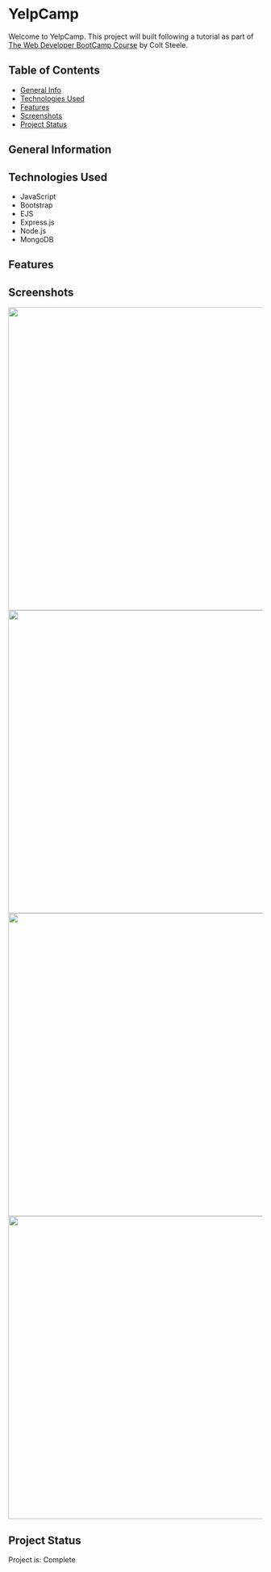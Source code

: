 # YelpCamp
Welcome to YelpCamp. This project will built following a tutorial as part of <a href='https://www.udemy.com/course/the-web-developer-bootcamp'>The Web Developer BootCamp Course</a> by Colt Steele. 

## Table of Contents
* [General Info](#general-information)
* [Technologies Used](#technologies-used)
* [Features](#features)
* [Screenshots](#screenshots)
* [Project Status](#project-status)


## General Information


## Technologies Used
- JavaScript 
- Bootstrap
- EJS 
- Express.js
- Node.js 
- MongoDB

## Features


## Screenshots
<img src="https://user-images.githubusercontent.com/99369057/217675133-ee6ad622-45a8-499e-b35e-59e07131a862.png" width="600">
<img src="https://user-images.githubusercontent.com/99369057/217675165-f461acf7-aea5-4180-bd47-d849c8ae5e00.png" width="600">
<img src="https://user-images.githubusercontent.com/99369057/217675244-ecf3402b-fc9c-4549-aa93-d48dc0691e6c.png" width="600">
<img src="https://user-images.githubusercontent.com/99369057/217675281-7f0c0758-c51b-4e3e-b789-71825217f491.png" width="600">




## Project Status
Project is: Complete


